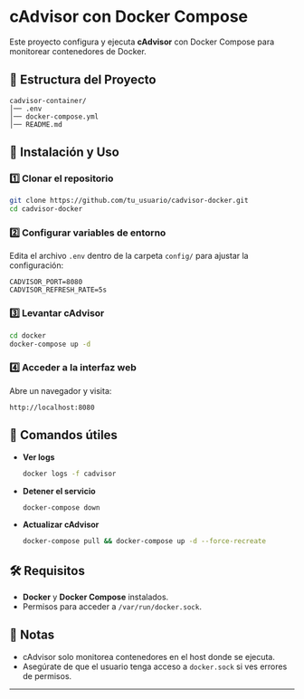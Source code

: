 # cAdvisor con Docker Compose

Este proyecto configura y ejecuta **cAdvisor** con Docker Compose para monitorear contenedores de Docker.

## 📂 Estructura del Proyecto
```
cadvisor-container/
│── .env
│── docker-compose.yml
│── README.md
```

## 🚀 Instalación y Uso

### 1️⃣ Clonar el repositorio
```bash
git clone https://github.com/tu_usuario/cadvisor-docker.git
cd cadvisor-docker
```

### 2️⃣ Configurar variables de entorno
Edita el archivo `.env` dentro de la carpeta `config/` para ajustar la configuración:

```env
CADVISOR_PORT=8080
CADVISOR_REFRESH_RATE=5s
```

### 3️⃣ Levantar cAdvisor
```bash
cd docker
docker-compose up -d
```

### 4️⃣ Acceder a la interfaz web
Abre un navegador y visita:
```
http://localhost:8080
```

## 🔄 Comandos útiles

- **Ver logs**  
  ```bash
  docker logs -f cadvisor
  ```
- **Detener el servicio**  
  ```bash
  docker-compose down
  ```
- **Actualizar cAdvisor**  
  ```bash
  docker-compose pull && docker-compose up -d --force-recreate
  ```

## 🛠 Requisitos
- **Docker** y **Docker Compose** instalados.
- Permisos para acceder a `/var/run/docker.sock`.

## 📌 Notas
- cAdvisor solo monitorea contenedores en el host donde se ejecuta.
- Asegúrate de que el usuario tenga acceso a `docker.sock` si ves errores de permisos.

---

